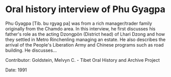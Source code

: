 # Oral history interview of Phu Gyagpa  
Phu Gyagpa [Tib. bu rgyag pa] was from a rich manager/trader family originally from the Chamdo area. In this interview, he first discusses his father's role as the acting Dzongpön (District head) of Lhari Dzong and how they settled in Metro Rinchenling managing an estate. He also describes the arrival of the People's Liberation Army and Chinese programs such as road building. He discusses... 

Contributor: Goldstein, Melvyn C. - Tibet Oral History and Archive Project  

Date:
1991  

